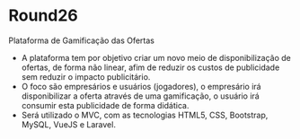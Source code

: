 # Round26
Plataforma de Gamificação das Ofertas

- A plataforma tem por objetivo criar um novo meio de disponibilização de ofertas, de forma não linear, afim de reduzir os custos de publicidade sem reduzir o impacto publicitário.
- O foco são empresários e usuários (jogadores), o empresário irá disponibilizar a oferta através de uma gamificação, o usuário irá consumir esta publicidade de forma didática.
- Será utilizado o MVC, com as tecnologias HTML5, CSS, Bootstrap, MySQL, VueJS e Laravel.

